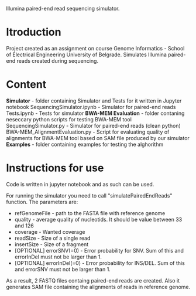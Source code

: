 Illumina paired-end read sequencing simulator.

Itroduction
============
Project created as an assignment on course Genome Informatics - School of Electrical Engineering University of Belgrade.
Simulates Illumina paired-end reads created during sequencing.

Content
==============
**Simulator** - folder containing Simulator and Tests for it written in Jupyter notebook
  SequencingSimulator.ipynb - Simulator for paired-end reads
  Tests.ipynb - Tests for simulator
**BWA-MEM Evaluation** - folder contaning neseccary python scripts for testing BWA-MEM tool
  SequencingSimulator.py - Simulator for paired-end reads (clean python)
  BWA-MEM_AlignmentEvaluation.py - Script for evaluating quality of alignments for BWA-MEM tool based on SAM file produced by our simulator
**Examples** - folder containing examples for testing the alghorithm

Instructions for use
=====================
Code is written in jupyter notebook and as such can be used.

For running the simulator you need to call "simulatePairedEndReads" function. The parameters are:
- refGenomeFile - path to the FASTA file with reference genome
- quality - average quality of nucleotids. It should be value between 33 and 126
- coverage - Wanted coverage
- readSize - Size of a single read
- insertSize - Size of a fragment
- [OPTIONAL] errorSNV(=0) - Error probability for SNV. Sum of this and errorInDel must not be larger than 1.
- [OPTIONAL] errorInDel(=0) - Error probability for INS/DEL. Sum of this and errorSNV must not be larger than 1.

As a result, 2 FASTQ files containg paired-end reads are created. Also it generates SAM file containing the alignments of reads in reference genome.
